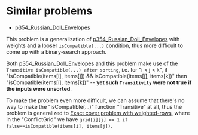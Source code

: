 # Similar problems
- [p354_Russian_Doll_Envelopes](https://github.com/genxium/Leetcode/tree/master/p354_Russian_Doll_Envelopes)

This problem is a generalization of [p354_Russian_Doll_Envelopes](https://github.com/genxium/Leetcode/tree/master/p354_Russian_Doll_Envelopes) with weights and a looser `isCompatible(...)` condition, thus more difficult to come up with a binary-search approach.

Both [p354_Russian_Doll_Envelopes](https://github.com/genxium/Leetcode/tree/master/p354_Russian_Doll_Envelopes) and this problem make use of the `Transitive isCompatible(...) after sorting`, i.e. for "i < j < k", if "isCompatible(items[i], items[j]) && isCompatible(items[j], items[k])" then "isCompatible(items[i], items[k])" -- **yet such `Transitivity` were not true if the inputs were unsorted**.

To make the problem even more difficult, we can assume that there's no way to make the "isCompatible(...)" function "Transitive" at all, thus the problem is generalized to [Exact cover problem with weighted-rows](https://www.yinxiang.com/everhub/note/e71e7e87-ca06-40e5-a880-c9517a9afd33), where in the "ConflictGrid" we have `grid[i][j] == 1 if false==isCompatible(items[i], items[j])`.
